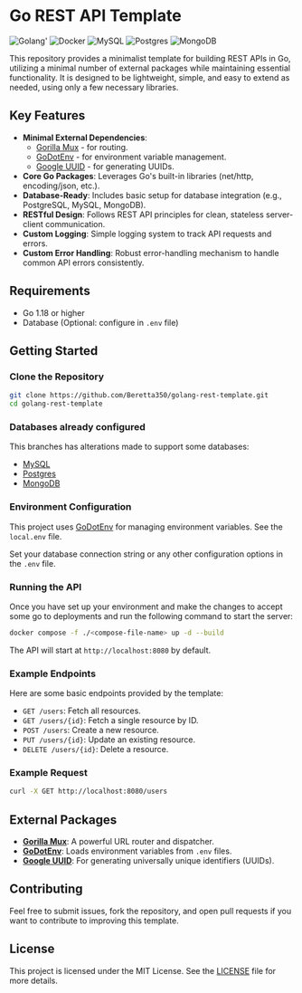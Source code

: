 # Go REST API Template


![Golang](https://img.shields.io/badge/Go-00ADD8?style=for-the-badge&logo=go&logoColor=white)'
![Docker](https://img.shields.io/badge/Docker-2CA5E0?style=for-the-badge&logo=docker&logoColor=white)
![MySQL](https://img.shields.io/badge/mysql-4479A1.svg?style=for-the-badge&logo=mysql&logoColor=white)
![Postgres](https://img.shields.io/badge/postgres-%23316192.svg?style=for-the-badge&logo=postgresql&logoColor=white)
![MongoDB](https://img.shields.io/badge/MongoDB-%234ea94b.svg?style=for-the-badge&logo=mongodb&logoColor=white)

This repository provides a minimalist template for building REST APIs in Go, utilizing a minimal number of external packages while maintaining essential functionality. It is designed to be lightweight, simple, and easy to extend as needed, using only a few necessary libraries.

## Key Features

- **Minimal External Dependencies**: 
  - [Gorilla Mux](https://github.com/gorilla/mux) - for routing.
  - [GoDotEnv](https://github.com/joho/godotenv) - for environment variable management.
  - [Google UUID](https://github.com/google/uuid) - for generating UUIDs.
- **Core Go Packages**: Leverages Go's built-in libraries (net/http, encoding/json, etc.).
- **Database-Ready**: Includes basic setup for database integration (e.g., PostgreSQL, MySQL, MongoDB).
- **RESTful Design**: Follows REST API principles for clean, stateless server-client communication.
- **Custom Logging**: Simple logging system to track API requests and errors.
- **Custom Error Handling**: Robust error-handling mechanism to handle common API errors consistently.

## Requirements

- Go 1.18 or higher
- Database (Optional: configure in `.env` file)

## Getting Started

### Clone the Repository

```bash
git clone https://github.com/Beretta350/golang-rest-template.git
cd golang-rest-template
```

### Databases already configured

This branches has alterations made to support some databases:

- [MySQL](https://github.com/Beretta350/golang-rest-template/tree/mysql)
- [Postgres](https://github.com/Beretta350/golang-rest-template/tree/postgres)
- [MongoDB](https://github.com/Beretta350/golang-rest-template/tree/mongodb)


### Environment Configuration

This project uses [GoDotEnv](https://github.com/joho/godotenv) for managing environment variables. See the `local.env` file.

Set your database connection string or any other configuration options in the `.env` file.

### Running the API

Once you have set up your environment and make the changes to accept some go to deployments and run the following command to start the server:

```bash
docker compose -f ./<compose-file-name> up -d --build
```

The API will start at `http://localhost:8080` by default.

### Example Endpoints

Here are some basic endpoints provided by the template:

- `GET /users`: Fetch all resources.
- `GET /users/{id}`: Fetch a single resource by ID.
- `POST /users`: Create a new resource.
- `PUT /users/{id}`: Update an existing resource.
- `DELETE /users/{id}`: Delete a resource.

### Example Request

```bash
curl -X GET http://localhost:8080/users
```
## External Packages

- **[Gorilla Mux](https://github.com/gorilla/mux)**: A powerful URL router and dispatcher.
- **[GoDotEnv](https://github.com/joho/godotenv)**: Loads environment variables from `.env` files.
- **[Google UUID](https://github.com/google/uuid)**: For generating universally unique identifiers (UUIDs).

## Contributing

Feel free to submit issues, fork the repository, and open pull requests if you want to contribute to improving this template.

## License

This project is licensed under the MIT License. See the [LICENSE](LICENSE) file for more details.